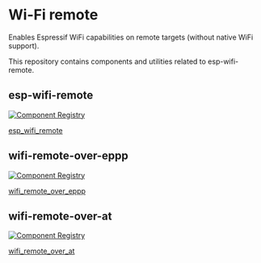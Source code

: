 # Wi-Fi remote

Enables Espressif WiFi capabilities on remote targets (without native WiFi support).

This repository contains components and utilities related to esp-wifi-remote.

## esp-wifi-remote

[![Component Registry](https://components.espressif.com/components/espressif/esp_wifi_remote/badge.svg)](https://components.espressif.com/components/espressif/esp_wifi_remote)

[esp_wifi_remote](https://github.com/espressif/esp-wifi-remote/tree/main/components/esp_wifi_remote/README.md)

## wifi-remote-over-eppp

[![Component Registry](https://components.espressif.com/components/espressif/wifi_remote_over_eppp/badge.svg)](https://components.espressif.com/components/espressif/wifi_remote_over_eppp)

[wifi_remote_over_eppp](https://github.com/espressif/esp-wifi-remote/tree/main/components/wifi_remote_over_eppp/README.md)

## wifi-remote-over-at

[![Component Registry](https://components.espressif.com/components/espressif/wifi_remote_over_at/badge.svg)](https://components.espressif.com/components/espressif/wifi_remote_over_at)

[wifi_remote_over_at](https://github.com/espressif/esp-wifi-remote/tree/main/components/wifi_remote_over_at/README.md)
